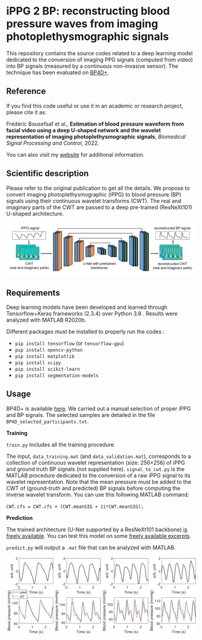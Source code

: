 # iPPG 2 BP: reconstructing blood pressure waves from imaging photoplethysmographic signals

This repository contains the source codes related to a deep learning model dedicated to the conversion of imaging PPG signals (computed from video) into BP signals (measured by a continuous non-invasive sensor). The technique has been evaluated on [BP4D+](http://www.cs.binghamton.edu/~lijun/Research/3DFE/3DFE_Analysis.html).

## Reference
If you find this code useful or use it in an academic or research project, please cite it as:

Frédéric Bousefsaf et al., **Estimation of blood pressure waveform from facial video using a deep U-shaped network and the wavelet representation of imaging photoplethysmographic signals**, *Biomedical Signal Processing and Control*, 2022.

You can also visit my [website](https://sites.google.com/view/frederic-bousefsaf) for additional information.

## Scientific description
Please refer to the original publication to get all the details. We propose to convert imaging photoplethysmographic (iPPG) to blood pressure (BP) signals using their continuous wavelet transforms (CWT). The real and imaginary parts of the CWT are passed to a deep pre-trained (ResNeXt101) U-shaped architecture.


![Alt text](illustrations/overview2.png?raw=true "Overview")


## Requirements
Deep learning models have been developed and learned through Tensorflow+Keras frameworks (2.3.4) over Python 3.8 . Results were analyzed with MATLAB R2020b.

Different packages must be installed to properly run the codes : 
- `pip install tensorflow` (or `tensorflow-gpu`)
- `pip install opencv-python`
- `pip install matplotlib`
- `pip install scipy`
- `pip install scikit-learn`
- `pip install segmentation-models`


## Usage
BP4D+ is available [here](http://www.cs.binghamton.edu/~lijun/Research/3DFE/3DFE_Analysis.html). 
We carried out a manual selection of proper iPPG and BP signals. The selected samples are detailed in the file `BP4D_selected_participants.txt`.

**Training**

`train.py` includes all the training procedure. 

The input, `data_training.mat` (and `data_validation.mat`), corresponds to a collection of continuous wavelet representation (size: 256×256) of iPPG and ground truth BP signals (not supplied here). `signal_to_cwt.py` is the MATLAB procedure dedicated to the conversion of a raw iPPG signal to its wavelet representation. Note that the mean pressure must be added to the CWT of (ground-truth and predicted) BP signals before computing the inverse wavelet transform. You can use this following MATLAB command:

`CWT.cfs = CWT.cfs + (CWT.meanSIG + 1i*CWT.meanSIG);`



**Prediction**

The trained architecture (U-Net supported by a ResNeXt101 backbone) [is freely available](https://zenodo.org/record/6647144). You can test this model on some [freely available excerpts](https://zenodo.org/record/6647204).

`predict.py` will output a `.mat` file that can be analyzed with MATLAB.

![Alt text](illustrations/pred.png?raw=true "Results computed from sample data")

